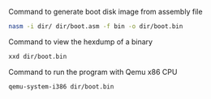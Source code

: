 Command to generate boot disk image from assembly file
```bash
nasm -i dir/ dir/boot.asm -f bin -o dir/boot.bin
```

Command to view the hexdump of a binary
```bash
xxd dir/boot.bin
```

Command to run the program with Qemu x86 CPU
```bash
qemu-system-i386 dir/boot.bin
```
